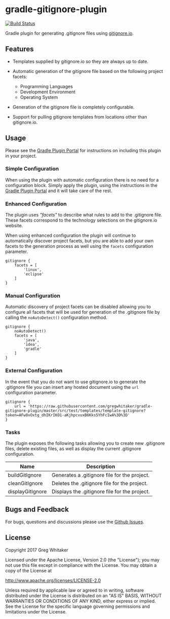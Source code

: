 # gradle-gitignore-plugin
[![Build Status](https://travis-ci.org/gregwhitaker/gradle-gitignore-plugin.svg?branch=master)](https://travis-ci.org/gregwhitaker/gradle-gitignore-plugin)

Gradle plugin for generating .gitignore files using [gitignore.io](http://gitignore.io).

## Features
* Templates supplied by gitignore.io so they are always up to date.

* Automatic generation of the gitignore file based on the following project facets:
    * Programming Languages
    * Development Environment
    * Operating System
        
* Generation of the gitignore file is completely configurable.

* Support for pulling gitignore templates from locations other than gitignore.io.

## Usage
Please see the [Gradle Plugin Portal](https://plugins.gradle.org/plugin/com.github.gregwhitaker.gitignore) for instructions on including this plugin in your project.

### Simple Configuration
When using the plugin with automatic configuration there is no need for a configuration block.  Simply apply 
the plugin, using the instructions in the [Gradle Plugin Portal](https://plugins.gradle.org/plugin/com.github.gregwhitaker.gitignore) and it will take care of the rest.

### Enhanced Configuration
The plugin uses *"facets"* to describe what rules to add to the .gitignore file.  These facets correspond to the technology 
selections on the gitignore.io website.

When using enhanced configuration the plugin will continue to automatically discover project facets, but you are able to add 
your own facets to the generation process as well using the `facets` configuration parameter.

```$groovy
gitignore {
    facets = [
        'linux',
        'eclipse'
    ]
}   
```

### Manual Configuration
Automatic discovery of project facets can be disabled allowing you to configure all facets that will be used for generation 
of the .gitignore file by calling the `noAutoDetect()` configuration method.

```$groovy
gitignore {
    noAutoDetect()
    facets = [
        'java',
        'idea',
        'gradle'
    ]
}   
```

### External Configuration
In the event that you do not want to use gitignore.io to generate the .gitignore file you can insert any hosted document 
using the `url` configuration parameter.

```$groovy
gitignore {
    url = 'https://raw.githubusercontent.com/gregwhitaker/gradle-gitignore-plugin/master/src/test/templates/template-gitignore?token=AFw8vOxtg_dhIKrIKO1-aKjhpcvuxB6Kks5YhFcIwA%3D%3D'
}   

```

### Tasks
The plugin exposes the following tasks allowing you to create new .gitignore files, delete existing files, as well as display
the current .gitignore configuration.

Name             | Description
-----------------|-----------------------------------------
buildGitIgnore   | Generates a .gitignore file for the project. 
cleanGitIgnore   | Deletes the .gitignore file for the project.
displayGitIgnore | Displays the .gitignore file for the project.


## Bugs and Feedback

For bugs, questions and discussions please use the [Github Issues](https://github.com/gregwhitaker/gradle-gitignore-plugin/issues).

## License
Copyright 2017 Greg Whitaker

Licensed under the Apache License, Version 2.0 (the "License"); you may not use this file except in compliance with the License. You may obtain a copy of the License at

http://www.apache.org/licenses/LICENSE-2.0

Unless required by applicable law or agreed to in writing, software distributed under the License is distributed on an "AS IS" BASIS, WITHOUT WARRANTIES OR CONDITIONS OF ANY KIND, either express or implied. See the License for the specific language governing permissions and limitations under the License.
